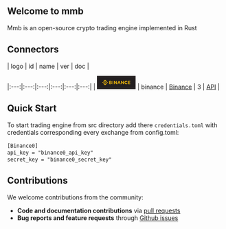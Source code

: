 ## Welcome to mmb
Mmb is an open-source crypto trading engine implemented in Rust

## Connectors

| logo | id | name | ver | doc |

|:---:|:---:|:---:|:---:|:---:|:---:|
| <img src="assets/binance-logo.jpg" alt="Binance" width="90" /> | binance | [Binance](https://www.binance.com/) | 3 | [API](https://github.com/binance/binance-spot-api-docs/blob/master/rest-api.md) |

## Quick Start

To start trading engine from src directory add there `credentials.toml` with credentials corresponding every exchange from config.toml:
```
[Binance0]
api_key = "binance0_api_key"
secret_key = "binance0_secret_key"
```

## Contributions

We welcome contributions from the community:
- **Code and documentation contributions** via [pull requests](https://github.com/purefinance/mmb/pulls)
- **Bug reports and feature requests** through [Github issues](https://github.com/purefinance/mmb/issues)
